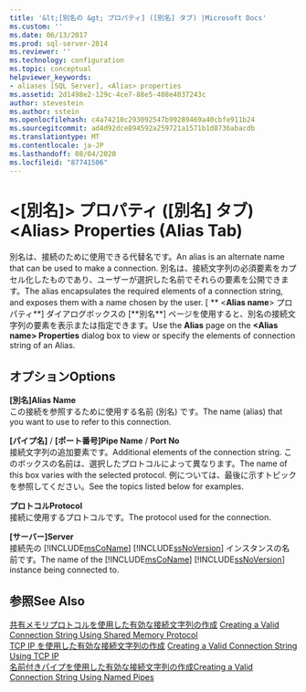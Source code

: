 ```yaml
---
title: '&lt;[別名の &gt; プロパティ] ([別名] タブ) |Microsoft Docs'
ms.custom: ''
ms.date: 06/13/2017
ms.prod: sql-server-2014
ms.reviewer: ''
ms.technology: configuration
ms.topic: conceptual
helpviewer_keywords:
- aliases [SQL Server], <Alias> properties
ms.assetid: 2d1498e2-129c-4ce7-88e5-408e4037243c
author: stevestein
ms.author: sstein
ms.openlocfilehash: c4a74210c293092547b99289469a40cbfe911b24
ms.sourcegitcommit: ad4d92dce894592a259721a1571b1d8736abacdb
ms.translationtype: MT
ms.contentlocale: ja-JP
ms.lasthandoff: 08/04/2020
ms.locfileid: "87741506"
---
```

# <a name="ltaliasgt-properties-alias-tab"></a><span data-ttu-id="2d834-102">&lt;[別名]&gt; プロパティ ([別名] タブ)</span><span class="sxs-lookup"><span data-stu-id="2d834-102">&lt;Alias&gt; Properties (Alias Tab)</span></span>
  <span data-ttu-id="2d834-103">別名は、接続のために使用できる代替名です。</span><span class="sxs-lookup"><span data-stu-id="2d834-103">An alias is an alternate name that can be used to make a connection.</span></span> <span data-ttu-id="2d834-104">別名は、接続文字列の必須要素をカプセル化したものであり、ユーザーが選択した名前でそれらの要素を公開できます。</span><span class="sxs-lookup"><span data-stu-id="2d834-104">The alias encapsulates the required elements of a connection string, and exposes them with a name chosen by the user.</span></span> <span data-ttu-id="2d834-105">[ \*\* \<**Alias name**> プロパティ**] ダイアログボックスの [**別名\*\*] ページを使用すると、別名の接続文字列の要素を表示または指定できます。</span><span class="sxs-lookup"><span data-stu-id="2d834-105">Use the **Alias** page on the **\<**Alias name**> Properties** dialog box to view or specify the elements of connection string of an Alias.</span></span>  
  
## <a name="options"></a><span data-ttu-id="2d834-106">オプション</span><span class="sxs-lookup"><span data-stu-id="2d834-106">Options</span></span>  
 <span data-ttu-id="2d834-107">**[別名]**</span><span class="sxs-lookup"><span data-stu-id="2d834-107">**Alias Name**</span></span>  
 <span data-ttu-id="2d834-108">この接続を参照するために使用する名前 (別名) です。</span><span class="sxs-lookup"><span data-stu-id="2d834-108">The name (alias) that you want to use to refer to this connection.</span></span>  
  
 <span data-ttu-id="2d834-109">**[パイプ名]**  /  **[ポート番号]**</span><span class="sxs-lookup"><span data-stu-id="2d834-109">**Pipe Name** / **Port No**</span></span>  
 <span data-ttu-id="2d834-110">接続文字列の追加要素です。</span><span class="sxs-lookup"><span data-stu-id="2d834-110">Additional elements of the connection string.</span></span> <span data-ttu-id="2d834-111">このボックスの名前は、選択したプロトコルによって異なります。</span><span class="sxs-lookup"><span data-stu-id="2d834-111">The name of this box varies with the selected protocol.</span></span> <span data-ttu-id="2d834-112">例については、最後に示すトピックを参照してください。</span><span class="sxs-lookup"><span data-stu-id="2d834-112">See the topics listed below for examples.</span></span>  
  
 <span data-ttu-id="2d834-113">**プロトコル**</span><span class="sxs-lookup"><span data-stu-id="2d834-113">**Protocol**</span></span>  
 <span data-ttu-id="2d834-114">接続に使用するプロトコルです。</span><span class="sxs-lookup"><span data-stu-id="2d834-114">The protocol used for the connection.</span></span>  
  
 <span data-ttu-id="2d834-115">**[サーバー]**</span><span class="sxs-lookup"><span data-stu-id="2d834-115">**Server**</span></span>  
 <span data-ttu-id="2d834-116">接続先の [!INCLUDE[msCoName](../../includes/msconame-md.md)] [!INCLUDE[ssNoVersion](../../includes/ssnoversion-md.md)] インスタンスの名前です。</span><span class="sxs-lookup"><span data-stu-id="2d834-116">The name of the [!INCLUDE[msCoName](../../includes/msconame-md.md)] [!INCLUDE[ssNoVersion](../../includes/ssnoversion-md.md)] instance being connected to.</span></span>  
  
## <a name="see-also"></a><span data-ttu-id="2d834-117">参照</span><span class="sxs-lookup"><span data-stu-id="2d834-117">See Also</span></span>  
 <span data-ttu-id="2d834-118">[共有メモリプロトコルを使用した有効な接続文字列の作成](../../../2014/tools/configuration-manager/creating-a-valid-connection-string-using-shared-memory-protocol.md) </span><span class="sxs-lookup"><span data-stu-id="2d834-118">[Creating a Valid Connection String Using Shared Memory Protocol](../../../2014/tools/configuration-manager/creating-a-valid-connection-string-using-shared-memory-protocol.md) </span></span>  
 <span data-ttu-id="2d834-119">[TCP IP を使用した有効な接続文字列の作成](../../../2014/tools/configuration-manager/creating-a-valid-connection-string-using-tcp-ip.md) </span><span class="sxs-lookup"><span data-stu-id="2d834-119">[Creating a Valid Connection String Using TCP IP](../../../2014/tools/configuration-manager/creating-a-valid-connection-string-using-tcp-ip.md) </span></span>  
 [<span data-ttu-id="2d834-120">名前付きパイプを使用した有効な接続文字列の作成</span><span class="sxs-lookup"><span data-stu-id="2d834-120">Creating a Valid Connection String Using Named Pipes</span></span>](../../../2014/tools/configuration-manager/creating-a-valid-connection-string-using-named-pipes.md)  
  
  

